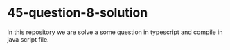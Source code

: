 # 45-question-8-solution
In this repository we are solve a some question in typescript and compile in java script file.
